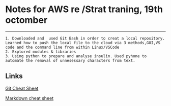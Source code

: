 # Notes for AWS re /Strat traning, 19th octomber
----
``` notes
1. Downloaded and  used Git Bash in order to creat a local repository.
Learned how to push the local file to the cloud via 3 methods,GUI,VS code and the command line from within Linux/VSCode
2. Explored modules & libraries
3. Using python to prepare and analyse insulin. Used pyhone to automate the removal of unnesessary characters from text.
``````
## Links
[Git Cheat Sheet](http://education.github.com/git-cheat-sheet-education.pdf)

[Markdown cheat sheet](hhtps://www.markdownguide.org/cheat-sheet)
 







